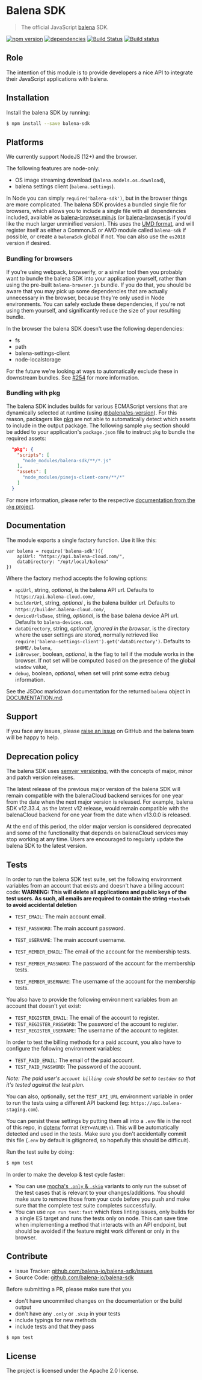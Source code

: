 Balena SDK
=========

> The official JavaScript [balena](https://balena.io/) SDK.

[![npm version](https://badge.fury.io/js/balena-sdk.svg)](http://badge.fury.io/js/balena-sdk)
[![dependencies](https://david-dm.org/balena-io/balena-sdk.svg)](https://david-dm.org/balena-io/balena.sdk.svg)
[![Build Status](https://travis-ci.org/balena-io/balena-sdk.svg?branch=master)](https://travis-ci.org/balena-io/balena-sdk)
[![Build status](https://ci.appveyor.com/api/projects/status/gsloi9vj4jclg7j1/branch/master?svg=true)](https://ci.appveyor.com/project/resin-io/balena-sdk)

## Role

The intention of this module is to provide developers a nice API to integrate their JavaScript applications with balena.

## Installation

Install the balena SDK by running:

```sh
$ npm install --save balena-sdk
```

## Platforms

We currently support NodeJS (12+) and the browser.

The following features are node-only:
- OS image streaming download (`balena.models.os.download`),
- balena settings client (`balena.settings`).

In Node you can simply `require('balena-sdk')`, but in the browser things are more complicated. The balena SDK provides a bundled single file for browsers, which allows you to include a single file with all dependencies included, available as [balena-browser.min.js](https://unpkg.com/balena-sdk/es2015/balena-browser.min.js) (or [balena-browser.js](https://unpkg.com/balena-sdk/es2015/balena-browser.js) if you'd like the much larger unminified version). This uses the [UMD format](https://github.com/umdjs/umd), and will register itself as either a CommonJS or AMD module called `balena-sdk` if possible, or create a `balenaSdk` global if not. You can also use the `es2018` version if desired.

### Bundling for browsers

If you're using webpack, browserify, or a similar tool then you probably want to bundle the balena SDK into your application yourself, rather than using the pre-built `balena-browser.js` bundle. If you do that, you should be aware that you may pick up some dependencies that are actually unnecessary in the browser, because they're only used in Node environments. You can safely exclude these dependencies, if you're not using them yourself, and significantly reduce the size of your resulting bundle.

In the browser the balena SDK doesn't use the following dependencies:

* fs
* path
* balena-settings-client
* node-localstorage

For the future we're looking at ways to automatically exclude these in downstream bundles. See [#254](https://github.com/balena-io/balena-sdk/issues/254) for more information.

### Bundling with pkg

The balena SDK includes builds for various ECMAScript versions that are
dynamically selected at runtime (using 
[@balena/es-version](https://github.com/balena-io-modules/balena-es-version)).
For this reason, packagers like [pkg](https://github.com/vercel/pkg) are not
able to automatically detect which assets to include in the output package. The
following sample `pkg` section should be added to your application's
`package.json` file to instruct `pkg` to bundle the required assets:

```json
  "pkg": {
    "scripts": [
      "node_modules/balena-sdk/**/*.js"
    ],
    "assets": [
      "node_modules/pinejs-client-core/**/*"
    ]
  }
```

For more information, please refer to the respective
[documentation from the `pkg` project](https://github.com/vercel/pkg#config).

## Documentation

The module exports a single factory function. Use it like this:

```
var balena = require('balena-sdk')({
	apiUrl: "https://api.balena-cloud.com/",
	dataDirectory: "/opt/local/balena"
})
```

Where the factory method accepts the following options:
* `apiUrl`, string, *optional*, is the balena API url. Defaults to `https://api.balena-cloud.com/`,
* `builderUrl`, string, *optional* , is the balena builder url. Defaults to `https://builder.balena-cloud.com/`,
* `deviceUrlsBase`, string, *optional*, is the base balena device API url. Defaults to `balena-devices.com`,
* `dataDirectory`, string, *optional*, *ignored in the browser*, is the directory where the user settings are stored, normally retrieved like `require('balena-settings-client').get('dataDirectory')`. Defaults to `$HOME/.balena`,
* `isBrowser`, boolean, *optional*, is the flag to tell if the module works in the browser. If not set will be computed based on the presence of the global `window` value,
* `debug`, boolean, *optional*, when set will print some extra debug information.

See the JSDoc markdown documentation for the returned `balena` object in [DOCUMENTATION.md](https://github.com/balena-io/balena-sdk/blob/master/DOCUMENTATION.md).

## Support

If you face any issues, please [raise an issue](https://github.com/balena-io/balena-sdk/issues/new) on GitHub and the balena team will be happy to help.

## Deprecation policy

The balena SDK uses [semver versioning](https://semver.org/), with the concepts
of major, minor and patch version releases.

The latest release of the previous major version of the balena SDK will remain
compatible with the balenaCloud backend services for one year from the date when
the next major version is released.
For example, balena SDK v12.33.4, as the latest v12 release, would remain
compatible with the balenaCloud backend for one year from the date when v13.0.0
is released.

At the end of this period, the older major version is considered deprecated and
some of the functionality that depends on balenaCloud services may stop working
at any time.
Users are encouraged to regularly update the balena SDK to the latest version.

## Tests

In order to run the balena SDK test suite, set the following environment variables from an account that exists and doesn't have a billing account code:
**WARNING: This will delete all applications and public keys of the test users. As such, all emails are required to
contain the string `+testsdk` to avoid accidental deletion**

- `TEST_EMAIL`: The main account email.
- `TEST_PASSWORD`: The main account password.
- `TEST_USERNAME`: The main account username.

- `TEST_MEMBER_EMAIL`: The email of the account for the membership tests.
- `TEST_MEMBER_PASSWORD`: The password of the account for the membership tests.
- `TEST_MEMBER_USERNAME`: The username of the account for the membership tests.

You also have to provide the following environment variables from an account that doesn't yet exist:

- `TEST_REGISTER_EMAIL`: The email of the account to register.
- `TEST_REGISTER_PASSWORD`: The password of the account to register.
- `TEST_REGISTER_USERNAME`: The username of the account to register.

In order to test the billing methods for a paid account, you also have to configure the following environment variables:

- `TEST_PAID_EMAIL`: The email of the paid account.
- `TEST_PAID_PASSWORD`: The password of the account.

*Note: The paid user's `account billing code` should be set to `testdev` so that it's tested against the test plan.*

You can also, optionally, set the `TEST_API_URL` environment variable in order to run the tests using a different API backend (eg: `https://api.balena-staging.com`).

You can persist these settings by putting them all into a `.env` file in the root of this repo, in
[dotenv](https://www.npmjs.com/package/dotenv) format (`KEY=VALUE\n`). This will be automatically detected and used in the tests.
Make sure you don't accidentally commit this file (`.env` by default is gitignored, so hopefully this should be difficult).

Run the test suite by doing:

```sh
$ npm test
```

In order to make the develop & test cycle faster:
* You can use [mocha's `.only` & `.skip`](https://mochajs.org/#exclusive-tests) variants
  to only run the subset of the test cases that is relevant to your changes/additions. You should make sure to remove those from
  your code before you push and make sure that the complete test suite completes successfully.
* You can use `npm run test:fast` which fixes linting issues, only builds for a single ES target and runs the tests only on node.
  This can save time when implementing a method that interacts with an API endpoint, but should be avoided if the feature might
  work different or only in the browser.

## Contribute

- Issue Tracker: [github.com/balena-io/balena-sdk/issues](https://github.com/balena-io/balena-sdk/issues)
- Source Code: [github.com/balena-io/balena-sdk](https://github.com/balena-io/balena-sdk)

Before submitting a PR, please make sure that you
* don't have uncommited changes on the documentation or the build output
* don't have any `.only` or `.skip` in your tests
* include typings for new methods
* include tests and that they pass

```sh
$ npm test
```

## License

The project is licensed under the Apache 2.0 license.
